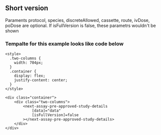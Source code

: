 ## Short version

Paraments protocol, species, discreteAllowed, cassette, route, ivDose, poDose are optional. If isFullVersion is false, these parametrs wouldn't be shown

### Tempalte for this example looks like code below

```
<style>
  .two-columns {
    width: 704px;
  }
  .container {
    display: flex;
    justify-content: center;
  }
</style>

<div class="container">
    <div class="two-columns">
        <next-assay-pre-approved-study-details
            [data]="data"
            [isFullVersion]=false
        ></next-assay-pre-approved-study-details>
    </div>
</div>
```